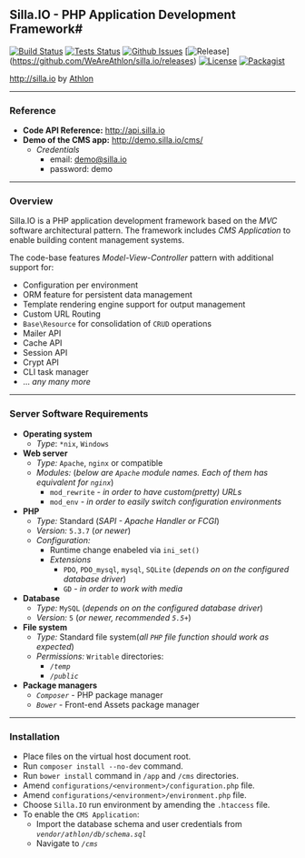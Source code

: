 ## Silla.IO - PHP Application Development Framework#
[![Build Status](https://img.shields.io/jenkins/s/http/jenkins.athlonsofia.com/silla.io.svg?style=flat-square)](http://jenkins.athlonsofia.com/job/silla.io/)
[![Tests Status](https://img.shields.io/jenkins/t/http/jenkins.athlonsofia.com/silla.io.svg?style=flat-square)](http://jenkins.athlonsofia.com/job/silla.io/)
[![Github Issues](https://img.shields.io/github/issues/WeAreAthlon/silla.io.svg?style=flat-square)](https://github.com/WeAreAthlon/silla.io/issues)
[![Release](https://img.shields.io/github/release/WeAreAthlon/silla.io.svg?style=flat-square)] (https://github.com/WeAreAthlon/silla.io/releases)
[![License](https://img.shields.io/badge/license-GPL-blue.svg?style=flat-square)](https://github.com/WeAreAthlon/silla.io/blob/master/LICENSE.txt)
[![Packagist](https://img.shields.io/packagist/dt/weareathlon/silla.io.svg?style=flat-square)](https://packagist.org/packages/weareathlon/silla.io)

http://silla.io by [Athlon](http://weareathlon.com)

***

### Reference

* **Code API Reference:** http://api.silla.io
* **Demo of the CMS app:** http://demo.silla.io/cms/
    * *Credentials*
        * email: demo@silla.io
        * password: demo

***

### Overview

Silla.IO is a PHP application development framework based on the *MVC* software architectural pattern. The framework includes *CMS Application* to enable building content management systems.

The code-base features *Model-View-Controller* pattern with additional support for:
* Configuration per environment
* ORM feature for persistent data management
* Template rendering engine support for output management
* Custom URL Routing
* `Base\Resource` for consolidation of `CRUD` operations
* Mailer API
* Cache API
* Session API
* Crypt API
* CLI task manager
* ... *any many more*

***

### Server Software Requirements

* **Operating system**
  * *Type*: `*nix`, `Windows`
* **Web server**
  * *Type:* `Apache`, `nginx` or compatible
  * *Modules:* (*below are `Apache` module names. Each of them has equivalent for `nginx`*)
    * `mod_rewrite` - *in order to have custom(pretty) URLs*
    * `mod_env` - *in order to easily switch configuration environments*
* **PHP**
  * *Type:* Standard (*SAPI - Apache Handler or FCGI*)
  * *Version:* `5.3.7` (*or newer*)
  * *Configuration:*
    * Runtime change enabeled via `ini_set()`
    * *Extensions*
      * `PDO`, `PDO_mysql`, `mysql`, `SQLite` (*depends on on the configured database driver*)
      * `GD` - *in order to work with media*
* **Database**
  * *Type:* `MySQL` (*depends on on the configured database driver*)
  * *Version:* `5` (*or newer, recommended `5.5+`*)
* **File system**
  * *Type:* Standard file system(*all `PHP` file function should work as expected*)
  * *Permissions:* `Writable` directories:
    * *`/temp`*
    * *`/public`*
* **Package managers**
  * *`Composer`* - PHP package manager
  * *`Bower`* - Front-end Assets package manager

***

### Installation
* Place files on the virtual host document root.
* Run `composer install --no-dev` command.
* Run `bower install` command in `/app` and `/cms` directories.
* Amend `configurations/<environment>/configuration.php` file.
* Amend `configurations/<environment>/environment.php` file.
* Choose `Silla.IO` run environment by amending the `.htaccess` file.
* To enable the `CMS Application`:
    * Import the database schema and user credentials from *`vendor/athlon/db/schema.sql`*
    * Navigate to *`/cms`*
